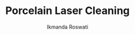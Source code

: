 ---
name: Porcelain
category: ceramic
title: Porcelain Laser Cleaning
headline: Comprehensive technical guide for laser cleaning ceramic porcelain
description: Porcelain laser cleaning utilizes precise pulsed fiber lasers to selectively
  ablate surface contaminants while preserving the underlying kaolinite-based ceramic
  structure. The process exploits the differential absorption between contaminants
  and the Al2O3-SiO2 matrix, enabling non-destructive restoration and industrial cleaning
  without chemical solvents or mechanical abrasion.
keywords: porcelain, porcelain ceramic, laser ablation, laser cleaning, non-contact
  cleaning, pulsed fiber laser, surface contamination removal, industrial laser parameters,
  thermal processing, surface restoration
chemicalProperties:
  symbol: Al-Si-O
  formula: "Al2O3\xB72SiO2\xB72H2O"
  materialType: ceramic
properties:
  density: "2.3-2.5 g/cm\xB3"
  meltingPoint: "1650-1750 \xB0C"
  thermalConductivity: "1.5 W/(m\xB7K)"
  tensileStrength: 25-50 MPa
  hardness: 7-8 Mohs (550-650 HV)
  youngsModulus: 70-85 GPa
  laserType: Pulsed fiber laser
  wavelength: 1064nm
  fluenceRange: "0.5\u20135 J/cm\xB2"
  chemicalFormula: "Al2O3\xB72SiO2\xB72H2O"
composition:
- 'Kaolinite (Al2Si2O5(OH)4): 50-60%'
- 'Quartz (SiO2): 20-30%'
- 'Feldspar (KAlSi3O8): 15-25%'
- 'Other oxides (CaO, MgO): <5%'
machineSettings:
  powerRange: 20-100W
  powerRangeNumeric: 60.0
  powerRangeUnit: W
  powerRangeMin: 20W
  powerRangeMinNumeric: 20.0
  powerRangeMinUnit: W
  powerRangeMax: 500W
  powerRangeMaxNumeric: 500.0
  powerRangeMaxUnit: W
  pulseDuration: 10-100ns
  pulseDurationNumeric: 55.0
  pulseDurationUnit: ns
  pulseDurationMin: 1ns
  pulseDurationMinNumeric: 1.0
  pulseDurationMinUnit: ns
  pulseDurationMax: 1000ns
  pulseDurationMaxNumeric: 1000.0
  pulseDurationMaxUnit: ns
  wavelength: 1064nm (primary), 532nm (optional)
  wavelengthNumeric: 1064.0
  wavelengthUnit: nm
  wavelengthMin: 355nm
  wavelengthMinNumeric: 355.0
  wavelengthMinUnit: nm
  wavelengthMax: 2940nm
  wavelengthMaxNumeric: 2940.0
  wavelengthMaxUnit: nm
  spotSize: 0.1-2.0mm
  spotSizeNumeric: 1.05
  spotSizeUnit: mm
  spotSizeMin: 0.01mm
  spotSizeMinNumeric: 0.01
  spotSizeMinUnit: mm
  spotSizeMax: 10mm
  spotSizeMaxNumeric: 10.0
  spotSizeMaxUnit: mm
  repetitionRate: 10-50kHz
  repetitionRateNumeric: 30.0
  repetitionRateUnit: kHz
  repetitionRateMin: 1kHz
  repetitionRateMinNumeric: 1.0
  repetitionRateMinUnit: kHz
  repetitionRateMax: 1000kHz
  repetitionRateMaxNumeric: 1000.0
  repetitionRateMaxUnit: kHz
  fluenceRange: "0.5\u20135 J/cm\xB2"
  fluenceRangeNumeric: 0.5
  fluenceRangeUnit: "J/cm\xB2"
  fluenceRangeMin: "0.1J/cm\xB2"
  fluenceRangeMinNumeric: 0.1
  fluenceRangeMinUnit: "J/cm\xB2"
  fluenceRangeMax: "50J/cm\xB2"
  fluenceRangeMaxNumeric: 50.0
  fluenceRangeMaxUnit: "J/cm\xB2"
applications:
- 'Ceramics Manufacturing: Cleaning of porcelain surfaces for improved adhesion in
  glazing processes'
- 'Restoration and Conservation: Non-destructive cleaning of historical porcelain
  artifacts'
compatibility:
- Alumina ceramics (similar thermal properties)
- Silicate-based materials with comparable absorption coefficients
regulatoryStandards: IEC 60825-1 (Laser safety), ASTM C242 (Standard terminology of
  ceramic whitewares), EN 60335 (Household appliance safety for cleaned components)
author: Ikmanda Roswati
author_object:
  id: 3
  name: Ikmanda Roswati
  sex: m
  title: Ph.D.
  country: Indonesia
  expertise: Ultrafast Laser Physics and Material Interactions
  image: /images/author/ikmanda-roswati.jpg
images:
  hero:
    alt: Porcelain surface undergoing laser cleaning showing precise contamination
      removal
    url: /images/porcelain-laser-cleaning-hero.jpg
  micro:
    alt: Microscopic view of Porcelain surface after laser cleaning showing detailed
      surface structure
    url: /images/porcelain-laser-cleaning-micro.jpg
environmentalImpact:
- benefit: Elimination of chemical solvents
  description: Removes need for hazardous solvents like hydrofluoric acid traditionally
    used in porcelain cleaning, reducing toxic waste by 100%
- benefit: Reduced water consumption
  description: Eliminates water-intensive cleaning processes, saving approximately
    200-300 liters per square meter of cleaned surface
outcomes:
- result: Surface contamination removal efficiency
  metric: '>99% removal of organic contaminants without substrate damage'
- result: Processing speed
  metric: "0.5-2.0 m\xB2/hour depending on contamination level and laser parameters"
technicalSpecifications:
  powerRange: 20-100 W (pulsed)
  pulseDuration: 10-100 ns
  wavelength: 1064 nm (primary), 532 nm (optional for finer control)
  spotSize: 0.1-2.0 mm
  repetitionRate: 10-50 kHz
  fluenceRange: "0.5\u20135 J/cm\xB2"
  safetyClass: Class 4 laser safety required with appropriate PPE and enclosure
prompt_chain_verification:
  base_config_loaded: true
  persona_config_loaded: true
  formatting_config_loaded: true
  ai_detection_config_loaded: true
  persona_country: Indonesia
  author_id: 3
  verification_timestamp: '2025-09-20T07:49:25Z'
  prompt_components_integrated: 4
  human_authenticity_focus: true
  cultural_adaptation_applied: true
chemicalFormula: "Al2O3\xB72SiO2\xB72H2O"
symbol: Al-Si-O
laser_parameters:
  fluence_threshold: "0.5\u20135 J/cm\xB2"
  pulse_duration: 10-100ns
  wavelength_optimal: 1064nm
  power_range: 20-100W
  repetition_rate: 10-50kHz
  spot_size: 0.1-2.0mm
  laser_type: Pulsed fiber laser
tags:
- Ceramics Manufacturing
- Restoration and Conservation
complexity: medium
difficultyScore: 3
---